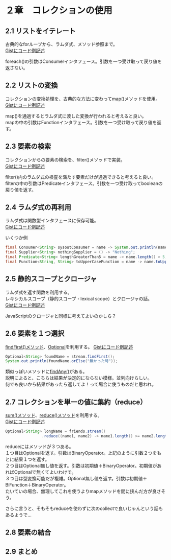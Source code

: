 # ２章　コレクションの使用

## 2.1 リストをイテレート
古典的なforループから、ラムダ式、メソッド参照まで。<br>
[Gistにコード例記述](https://gist.github.com/tksy/b1ff68427228ea303e37)

foreach()の引数はConsumerインタフェース。引数を一つ受け取って戻り値を返さない。

## 2.2 リストの変換
コレクションの変換処理を、古典的な方法に変わってmap()メソッドを使用。<br>
[Gistにコード例記述](https://gist.github.com/tksy/7db0545f6387a748eb5f)

map()を通過するとラムダ式に渡した変換が行われると考えると良い。<br>
mapの中の引数はFunctionインタフェース。引数を一つ受け取って戻り値を返す。

## 2.3 要素の検索
コレクションからの要素の検索を、filter()メソッドで実装。<br>
[Gistにコード例記述](https://gist.github.com/tksy/0f485932249ac9c12228)

filter()内のラムダ式の検査を満たす要素だけが通過できると考えると良い。<br>
filterの中の引数はPredicateインタフェース。引数を一つ受け取ってbooleanの戻り値を返す。

## 2.4 ラムダ式の再利用
ラムダ式は関数型インタフェースに保存可能。<br>
[Gistにコード例記述](https://gist.github.com/tksy/0e633b6d85d543621301)

いくつか例
```Java
final Consumer<String> sysoutConsumer = name -> System.out.println(name);
final Supplier<String> nothingSupplier = () -> "Nothing";
final Predicate<String> lengthGreaterThan5 = name -> name.length() > 5;
final Function<String, String> toUpperCaseFunction = name -> name.toUpperCase();
```

## 2.5 静的スコープとクロージャ
ラムダ式を返す関数を利用する。<br>
レキシカルスコープ（静的スコープ・lexical scope）とクロージャの話。<br>
[Gistにコード例記述](https://gist.github.com/tksy/184c5f75570e9d99093d)

JavaScriptのクロージャと同様に考えてよいのかしら？

## 2.6 要素を１つ選択
[findFirst()メソッド](http://docs.oracle.com/javase/jp/8/docs/api/java/util/stream/Stream.html#findFirst--)、[Optional](http://docs.oracle.com/javase/jp/8/docs/api/java/util/Optional.html)を利用する。
[Gistにコード例記述](https://gist.github.com/tksy/4e97276c6e1cfd55eba7)

```Java
Optional<String> foundName = stream.findFirst();
System.out.println(foundName.orElse("無かった時"));
```

類似っぽいメソッドに[findAny()](http://docs.oracle.com/javase/jp/8/docs/api/java/util/stream/Stream.html#findAny--)がある。<br>
説明によると、こちらは結果が決定的にならない模様。並列向けらしい。<br>何でも良いから結果があったら返してよ！って場合に使うものだと思われ。

## 2.7 コレクションを単一の値に集約（reduce）
[sum()メソッド](http://docs.oracle.com/javase/jp/8/docs/api/java/util/stream/IntStream.html#sum--)、[reduce()メソッド](http://docs.oracle.com/javase/jp/8/docs/api/java/util/stream/Stream.html#reduce-java.util.function.BinaryOperator-)を利用する。<br>
[Gistにコード例記述](https://gist.github.com/tksy/9344c87af83c4dc8beb9)

```Java
Optional<String> longName = friends.stream()
                .reduce((name1, name2) -> name1.length() >= name2.length() ? name1 : name2);
```

reduceにはメソッドが３つある。<br>
１つ目はOptionalを返す。引数はBinaryOperator。上記のように引数２つをもとに結果１つを返す。<br>
２つ目はOptional無し値を返す。引数は初期値＋BinaryOperator。初期値があればOptionalで無くてよいわけで。<br>
３つ目は型変換可能だが複雑。Optional無し値を返す。引数は初期値＋BiFunction＋BinaryOperator。<br>
たいていの場合、無理してこれを使うよりmapメソッドを間に挟んだ方が良さそう。

さらに言うと、そもそもreduceを使わずに次のcollectで良いじゃんという話もあるようで…

## 2.8 要素の結合



## 2.9 まとめ



